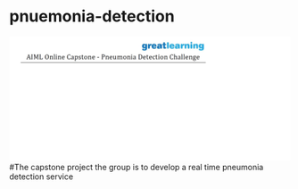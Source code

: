 # pnuemonia-detection
<img src="greatleaning.jpg" alt="Alt text" title="">
#The capstone project the group is to develop a real time pneumonia detection service
